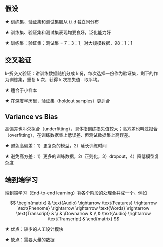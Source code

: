 ## 假设
$\bigstar$ 训练集、验证集和测试集服从 i.i.d 独立同分布

$\bigstar$ 训练集、验证集和测试集表现均要良好，泛化能力好

$\bigstar$ 训练集：验证集：测试集 = 7：3：1，对大规模数据，98：1：1


## 交叉验证
k-折交叉验证：讲训练数据随机分成 k 份，每次选择一份作为验证集，剩下的作为训练集，重复 k 次，获得 k 次损失值，取平均。

$\bigstar$ 适合于小样本

$\bigstar$ 在深度学历里，验证集（holdout samples）更适合


## Variance vs Bias
高偏差也叫欠拟合（underfitting），具体指训练损失值较大；高方差也叫过拟合（overfitting），在训练数据集上低误差，但测试数据集上高误差。

$\bigstar$ 避免高偏差：1）更复杂的模型，2）延长训练时间

$\bigstar$ 避免高方差：1）更多的训练数据，2）正则化，3）dropout，4）降低模型复杂度


## 端到端学习
端到端学习（End-to-end learning）将各个阶段的处理合并成一个。例如

$$
\begin{matrix}
& \text{Audio} \rightarrow \text{Features} \rightarrow \text{Phenome} \rightarrow \rightarrow \text{Words} \rightarrow \text{Transcript} & \\
& \Downarrow & \\
& \text{Audio} \rightarrow \text{Transcript} &
\end{matrix}
$$

$\bigstar$ 优点：较少的人工设计模块

$\bigstar$ 缺点：需要大量的数据